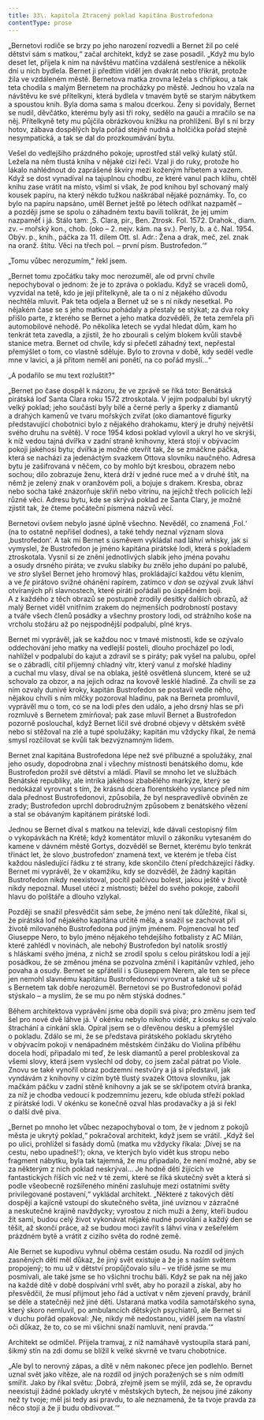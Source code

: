 ```yaml
---
title: 33\. kapitola Ztracený poklad kapitána Bustrofedona
contentType: prose
---
```


  

„Bernetovi rodiče se brzy po jeho narození rozvedli a Bernet žil po celé dětství sám s matkou,“ začal architekt, když se zase posadil. „Když mu bylo deset let, přijela k nim na návštěvu matčina vzdálená sestřenice a několik dní u nich bydlela. Bernet ji předtím viděl jen dvakrát nebo třikrát, protože žila ve vzdáleném městě. Bernetova matka zrovna ležela s chřipkou, a tak teta chodila s malým Bernetem na procházky po městě. Jednou ho vzala na návštěvu ke své přítelkyni, která bydlela v tmavém bytě se starým nábytkem a spoustou knih. Byla doma sama s malou dcerkou. Ženy si povídaly, Bernet se nudil, děvčátko, kterému byly asi tři roky, sedělo na gauči a mračilo se na něj. Přítelkyně tety mu půjčila obrázkovou knížku na prohlížení. Byl s ní brzy hotov, zábava dospělých byla pořád stejně nudná a holčička pořád stejně nesympatická, a tak se dal do prozkoumávání bytu.

Vešel do vedlejšího prázdného pokoje; uprostřed stál velký kulatý stůl. Ležela na něm tlustá kniha v nějaké cizí řeči. Vzal ji do ruky, protože ho lákalo nahlédnout do zaprášené škvíry mezi koženým hřbetem a vazem. Když se dost vynadíval na tajuplnou chodbu, ze které vanul pach klihu, chtěl knihu zase vrátit na místo, všiml si však, že pod knihou byl schovaný malý kousek papíru, na který někdo tužkou naškrábal nějaké poznámky. To, co bylo na papíru napsáno, uměl Bernet ještě po létech odříkat nazpaměť – a později jsme se spolu o záhadném textu bavili tolikrát, že jej umím nazpaměť i já. Stálo tam: ‚S. Clara, pir., Ben. Ztrosk. Fol. 1572. Drahok., diam. zv. – mořský kon., chob. (oko – 2. nejv. kám. na sv.). Perly, b. a č. Nal. 1954. Obýv. p., knih., páčka za 11. dílem Ott. sl. Adr.: Žena a drak, meč, zel. znak na oranž. štítu. Věci na třech pol. – první písm. Bustrofedon.‘“

„Tomu vůbec nerozumím,“ řekl jsem.

„Bernet tomu zpočátku taky moc nerozuměl, ale od první chvíle nepochyboval o jednom: že je to zpráva o pokladu. Když se vraceli domů, vyzvídal na tetě, kdo je její přítelkyně, ale ta o ní z nějakého důvodu nechtěla mluvit. Pak teta odjela a Bernet už se s ní nikdy nesetkal. Po nějakém čase se s jeho matkou pohádaly a přestaly se stýkat; za dva roky přišlo parte, z kterého se Bernet a jeho matka dozvěděli, že teta zemřela při automobilové nehodě. Po několika letech se vydal hledat dům, kam ho tenkrát teta zavedla, a zjistil, že ho zbourali s celým blokem kvůli stavbě stanice metra. Bernet od chvíle, kdy si přečetl záhadný text, nepřestal přemýšlet o tom, co vlastně sděluje. Bylo to zrovna v době, kdy seděl vedle mne v lavici, a já přitom neměl ani ponětí, na co pořád myslí…“

„A podařilo se mu text rozluštit?“

„Bernet po čase dospěl k názoru, že ve zprávě se říká toto: Benátská pirátská loď Santa Clara roku 1572 ztroskotala. V jejím podpalubí byl ukrytý velký poklad; jeho součástí byly bílé a černé perly a šperky z diamantů a drahých kamenů ve tvaru mořských zvířat (oko diamantové figurky představující chobotnici bylo z nějakého drahokamu, který je druhý největší svého druhu na světě). V roce 1954 kdosi poklad vylovil a ukryl ho ve skrýši, k níž vedou tajná dvířka v zadní straně knihovny, která stojí v obývacím pokoji jakéhosi bytu; dvířka je možné otevřít tak, že se zmáčkne páčka, která se nachází za jedenáctým svazkem Ottova slovníku naučného. Adresa bytu je zašifrovaná v něčem, co by mohlo být kresbou, obrazem nebo sochou; dílo zobrazuje ženu, která drží v jedné ruce meč a v druhé štít, na němž je zelený znak v oranžovém poli, a bojuje s drakem. Kresba, obraz nebo socha také znázorňuje skříň nebo vitrínu, na jejíchž třech policích leží různé věci. Adresu bytu, kde se skrývá poklad ze Santa Clary, je možné zjistit tak, že čteme počáteční písmena názvů věcí.

Bernetovi ovšem nebylo jasné úplně všechno. Nevěděl, co znamená ‚Fol.‘ (na to ostatně nepřišel dodnes), a také tehdy neznal význam slova ‚bustrofedon‘. A tak mi Bernet s úsměvem vykládal nad láhví whisky, jak si vymyslel, že Bustrofedon je jméno kapitána pirátské lodi, která s pokladem ztroskotala. Vysnil si ze znění jednotlivých slabik jeho jména povahu a osudy drsného piráta; ve zvuku slabiky _bu_ znělo jeho dupání po palubě, ve _stro_ slyšel Bernet jeho hromový hlas, prokládající každou větu klením, a ve _fe_ pirátovo svižné ohánění rapírem, zatímco v _don_ se ozýval zvuk láhví otvíraných při slavnostech, které piráti pořádali po úspěšném boji. A z každého z těch obrazů se postupně zrodily desítky dalších obrazů, až malý Bernet viděl vnitřním zrakem do nejmenších podrobností postavy a tváře všech členů posádky a všechny prostory lodi, od strážního koše na vrcholu stožáru až po nejspodnější podpalubí, plné krys.

Bernet mi vyprávěl, jak se každou noc v tmavé místnosti, kde se ozývalo oddechování jeho matky na vedlejší posteli, dlouho procházel po lodi, nahlížel v podpalubí do kajut a zdravil se s piráty; pak vyšel na palubu, opřel se o zábradlí, cítil příjemný chladný vítr, který vanul z mořské hladiny a cuchal mu vlasy, díval se na oblaka, ještě osvětlená sluncem, které se už schovalo za obzor, a na jejich odraz na kovově lesklé hladině. Za chvíli se za ním ozvaly dunivé kroky, kapitán Bustrofedon se postavil vedle něho, nějakou chvíli s ním mlčky pozoroval hladinu, pak na Berneta promluvil, vyprávěl mu o tom, co se na lodi přes den událo, a jeho drsný hlas se při rozmluvě s Bernetem zmírňoval; pak zase mluvil Bernet a Bustrofedon pozorně poslouchal, když Bernet líčil své drobné objevy v dětském světě nebo si stěžoval na zlé a tupé spolužáky; kapitán mu vždycky říkal, že nemá smysl rozčilovat se kvůli tak bezvýznamným lidem.

Bernet znal kapitána Bustrofedona lépe než své příbuzné a spolužáky, znal jeho osudy, dopodrobna znal i všechny místnosti benátského domu, kde Bustrofedon prožil své dětství a mládí. Plavil se mnoho let ve službách Benátské republiky, ale intrika jakéhosi zbabělého markýze, který se nedokázal vyrovnat s tím, že krásná dcera florentského vyslance před ním dala přednost Bustrofedonovi, způsobila, že byl nespravedlivě obviněn ze zrady; Bustrofedon uprchl dobrodružným způsobem z benátského vězení a stal se obávaným kapitánem pirátské lodi.

Jednou se Bernet díval s matkou na televizi, kde dávali cestopisný film o vykopávkách na Krétě; když komentátor mluvil o zákoníku vytesaném do kamene v dávném městě Gortys, dozvěděl se Bernet, kterému bylo tenkrát třináct let, že slovo ‚bustrofedon‘ znamená text, ve kterém je třeba číst každou následující řádku z té strany, kde skončilo čtení předcházející řádky. Bernet mi vyprávěl, že v okamžiku, kdy se dozvěděl, že žádný kapitán Bustrofedon nikdy neexistoval, pocítil palčivou bolest, jakou ještě v životě nikdy nepoznal. Musel utéci z místnosti; běžel do svého pokoje, zabořil hlavu do polštáře a dlouho vzlykal.

Později se snažil přesvědčit sám sebe, že jméno není tak důležité, říkal si, že pirátská loď nějakého kapitána určitě měla, a snažil se zachovat při životě milovaného Bustrofedona pod jiným jménem. Pojmenoval ho teď Giuseppe Nero, to bylo jméno nějakého tehdejšího fotbalisty z AC Milán, které zahlédl v novinách, ale nebohý Bustrofedon byl natolik srostlý s hláskami svého jména, z nichž se zrodil spolu s celou pirátskou lodí a její posádkou, že se změnou jména se pozvolna změnil i kapitánův vzhled, jeho povaha a osudy. Bernet se spřátelil i s Giuseppem Nerem, ale ten se přece jen nemohl slavnému kapitánu Bustrofedonovi vyrovnat a také už si s Bernetem tak dobře nerozuměl. Bernetovi se po Bustrofedonovi pořád stýskalo – a myslím, že se mu po něm stýská dodnes.“

Během architektova vyprávění jsme oba dopili svá piva; pro změnu jsem teď šel pro nové dvě láhve já. V okénku nebylo nikoho vidět, z kiosku se ozývalo štrachání a cinkání skla. Opíral jsem se o dřevěnou desku a přemýšlel o pokladu. Zdálo se mi, že se představa pirátského pokladu skrytého v obývacím pokoji v nenápadném městském činžáku do Violina příběhu docela hodí, připadalo mi teď, že lesk diamantů a perel probleskoval za všemi slovy, která jsem vyslechl od doby, co jsem začal pátrat po Viole. Znovu se také vynořil obraz podzemní nestvůry a já si představil, jak vyndávám z knihovny v cizím bytě tlustý svazek Ottova slovníku, jak mačkám páčku v zadní stěně knihovny a jak se se skřípotem otvírá branka, za níž je chodba vedoucí k podzemnímu jezeru, kde obluda střeží poklad z pirátské lodi. V okénku se konečně ozval hlas prodavačky a já si řekl o další dvě piva.

„Bernet po mnoho let vůbec nezapochyboval o tom, že v jednom z pokojů města je ukrytý poklad,“ pokračoval architekt, když jsem se vrátil. „Když šel po ulici, prohlížel si fasády domů (matka mu vždycky říkala: ‚Dívej se na cestu, nebo upadneš!‘); okna, ve kterých bylo vidět kus stropu nebo fragment nábytku, byla tak tajemná, že mu připadalo, že není možné, aby se za některým z nich poklad neskrýval… Je hodně dětí žijících ve fantastických říších víc než v té zemi, které se říká skutečný svět a která si podle všeobecně rozšířeného mínění zasluhuje mezi ostatními světy privilegované postavení,“ vykládal architekt. „Některé z takových dětí dospějí a kajícně vstoupí do skutečného světa, jiné uvíznou v zázračné a neskutečné krajině navždycky; vyrostou z nich muži a ženy, kteří budou žít sami, budou celý život vykonávat nějaké nudné povolání a každý den se těšit, až skončí práce, až se budou moci zavřít s láhví vína v zešeřelém prázdném bytě a vrátit z cizího světa do rodné země.

Ale Bernet se kupodivu vyhnul oběma cestám osudu. Na rozdíl od jiných zasněných dětí měl důkaz, že jiný svět existuje a že je s naším světem propojený; to mu už v dětství propůjčovalo sílu – ve třídě jsme se mu posmívali, ale také jsme se ho všichni trochu báli. Když se pak na něj jako na každé dítě v době dospívání vrhl svět, aby ho porazil a získal, aby ho přesvědčil, že musí přijmout jeho řád a uctívat v něm zjevení pravdy, bránil se déle a statečněji než jiné děti. Ustaraná matka vodila samotářského syna, který skoro nemluvil, po ambulancích dětských psychiatrů, ale Bernet si v duchu pořád opakoval: ‚Ne, nikdy mě nedostanou, viděl jsem na vlastní oči důkaz, že to, co se mi všichni snaží namluvit, není pravda.‘“

Architekt se odmlčel. Přijela tramvaj, z níž namáhavě vystoupila stará paní, šikmý stín na zdi domu se blížil k velké skvrně ve tvaru chobotnice.

„Ale byl to nerovný zápas, a dítě v něm nakonec přece jen podlehlo. Bernet uznal svět jako vítěze, ale na rozdíl od jiných poražených se s ním odmítl smířit. Jako by říkal světu: ‚Dobrá, zřejmě jsem se mýlil, zdá se, že opravdu neexistují žádné poklady ukryté v městských bytech, že nejsou jiné zákony než ty tvoje; měl jsi tedy asi pravdu, to ale neznamená, že ta tvoje pravda za něco stojí a že ji budu obdivovat.‘“
